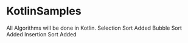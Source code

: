 # KotlinSamples
All Algorithms will be done in Kotlin.
Selection Sort Added
Bubble Sort Added
Insertion Sort Added

